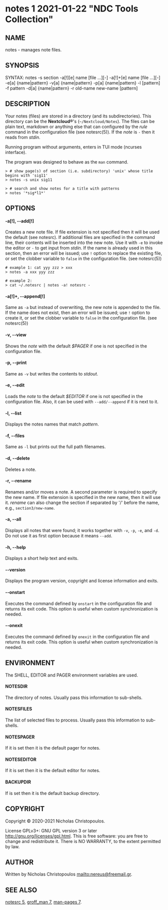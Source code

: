 # notes 1 2021-01-22 "NDC Tools Collection"

## NAME
notes - manages note files.

## SYNOPSIS
SYNTAX:
	notes
	-s section
	-a[!][e] name [file ...][-]
	-a[!]+[e] name [file ...][-]
	-e[a] {name|pattern}
	-v[a] {name|pattern}
	-p[a] {name|pattern}
	-l [pattern]
	-f pattern
	-d[a] {name|pattern}
	-r old-name new-name
	[pattern]

## DESCRIPTION
Your notes (files) are stored in a directory (and its subdirectories).
This directory can be the **Nextcloud®**'s (`~/Nextcloud/Notes`).
The files can be plain text, markdown or anything else that
can configured by the *rule* command in the configuration file (see notesrc(5)).
If the *note* is `-` then it reads from *stdin*.

Running program without arguments, enters in TUI mode (ncurses interface).

The program was designed to behave as the `man` command.

```
> # show page(s) of section (i.e. subdirectory) 'unix' whose title begins with 'sig11'
> notes -s unix sig11

> # search and show notes for a title with patterns
> notes '*sig*l1*'
```

## OPTIONS

#### -a[!], --add[!]
Creates a new note file. If file extension is not specified then it will be used the
default (see notesrc).
If additional files are specified in the command line, their contents will be inserted into the new note.
Use it with `-e` to invoke the editor or `-` to get input from *stdin*.
If the name is already used in this section, then an error will be issued;
use `!` option to replace the existing file,
or set the clobber variable to `false` in the configuration file. (see notesrc(5))

```
# example 1: cat yyy zzz > xxx
> notes -a xxx yyy zzz

# example 2:
> cat ~/.notesrc | notes -a! notesrc -
```

#### -a[!]+, --append[!]
Same as `-a` but instead of overwriting, the new note is appended to the file.
If the name does not exist, then an error will be issued;
use `!` option to create it,
or set the clobber variable to `false` in the configuration file. (see notesrc(5))

#### -v, --view
Shows the *note* with the default *$PAGER* if one is not specified in the configuration file.

#### -p, --print
Same as `-v` but writes the contents to *stdout*.

#### -e, --edit
Loads the *note* to the default *$EDITOR* if one is not specified in the configuration file.
Also, it can be used with `--add/--append` if it is next to it.

#### -l, --list
Displays the notes names that match *pattern*.

#### -f, --files
Same as `-l` but prints out the full path filenames.

#### -d, --delete
Deletes a note.

#### -r, --rename
Renames and/or moves a note. A second parameter is required to specify the new
name. If file extension is specified in the new name, then it will use it.
*rename* can also change the section if separated by '/' before the name,
e.g., `section3/new-name`.

#### -a, --all
Displays all notes that were found; it works together with `-v`, `-p`, `-e`, and `-d`.
Do not use it as first option because it means `--add`.

#### -h, --help
Displays a short help text and exits.

#### --version
Displays the program version, copyright and license information and exits.

#### --onstart
Executes the command defined by `onstart` in the configuration file
and returns its exit code.
This option is useful when custom synchronization is needed.

#### --onexit
Executes the command defined by `onexit` in the configuration file
and returns its exit code.
This option is useful when custom synchronization is needed.

## ENVIRONMENT
The SHELL, EDITOR and PAGER environment variables are used.

#### NOTESDIR
The directory of notes.
Usually pass this information to sub-shells.

#### NOTESFILES
The list of selected files to process.
Usually pass this information to sub-shells.

#### NOTESPAGER
If it is set then it is the default pager for notes.

#### NOTESEDITOR
If it is set then it is the default editor for notes.

#### BACKUPDIR
If is set then it is the default backup directory.

## COPYRIGHT
Copyright © 2020-2021 Nicholas Christopoulos.

License GPLv3+: GNU GPL version 3 or later <http://gnu.org/licenses/gpl.html>.
This is free software: you are free to change and redistribute it.
There is NO WARRANTY, to the extent permitted by law.

## AUTHOR
Written by Nicholas Christopoulos <mailto:nereus@freemail.gr>.

## SEE ALSO
[notesrc 5](man),
[groff_man 7](man), [man-pages 7](man).

